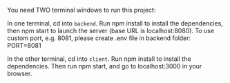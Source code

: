 You need TWO terminal windows to run this project:

In one terminal, cd into `backend`. Run npm install to install the dependencies, then npm start to launch the server (base URL is localhost:8080).
To use custom port, e.g. 8081, please create .env file in backend folder: PORT=8081

In the other terminal, cd into `client`. Run npm install to install the dependencies. Then run npm start, and go to localhost:3000 in your browser.

